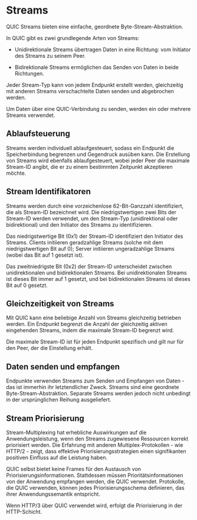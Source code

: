 # Streams

QUIC Streams bieten eine einfache, geordnete Byte-Stream-Abstraktion.

In QUIC gibt es zwei grundlegende Arten von Streams:

 - Unidirektionale Streams übertragen Daten in eine Richtung: vom Initiator des Streams zu seinem Peer.

 - Bidirektionale Streams ermöglichen das Senden von Daten in beide Richtungen.

Jeder Stream-Typ kann von jedem Endpunkt erstellt werden, gleichzeitig mit anderen Streams verschachtelte Daten senden und abgebrochen werden.

Um Daten über eine QUIC-Verbindung zu senden, werden ein oder mehrere Streams verwendet.

## Ablaufsteuerung

Streams werden individuell ablaufgesteuert, sodass ein Endpunkt die Speicherbindung begrenzen und Gegendruck ausüben kann. Die Erstellung von Streams wird ebenfalls ablaufgesteuert, wobei jeder Peer die maximale Stream-ID angibt, die er zu einem bestimmten Zeitpunkt akzeptieren möchte.

## Stream Identifikatoren

Streams werden durch eine vorzeichenlose 62-Bit-Ganzzahl identifiziert, die als Stream-ID bezeichnet wird. Die niedrigstwertigen zwei Bits der Stream-ID werden verwendet, um den Stream-Typ (unidirektional oder bidirektional) und den Initiator des Streams zu identifizieren.

Das niedrigstwertige Bit (0x1) der Stream-ID identifiziert den Initiator des Streams. Clients initiieren geradzahlige Streams (solche mit dem niedrigstwertigen Bit auf 0); Server initiieren ungeradzahlige Streams (wobei das Bit auf 1 gesetzt ist).

Das zweitniedrigste Bit (0x2) der Stream-ID unterscheidet zwischen unidirektionalen und bidirektionalen Streams. Bei unidirektionalen Streams ist dieses Bit immer auf 1 gesetzt, und bei bidirektionalen Streams ist dieses Bit auf 0 gesetzt.

## Gleichzeitigkeit von Streams

Mit QUIC kann eine beliebige Anzahl von Streams gleichzeitig betrieben werden. Ein Endpunkt begrenzt die Anzahl der gleichzeitig aktiven eingehenden Streams, indem die maximale Stream-ID begrenzt wird.

Die maximale Stream-ID ist für jeden Endpunkt spezifisch und gilt nur für den Peer, der die Einstellung erhält.

## Daten senden und empfangen

Endpunkte verwenden Streams zum Senden und Empfangen von Daten - das ist immerhin ihr letztendlicher Zweck. Streams sind eine geordnete Byte-Stream-Abstraktion. Separate Streams werden jedoch nicht unbedingt in der ursprünglichen Reihung ausgeliefert.

## Stream Priorisierung

Stream-Multiplexing hat erhebliche Auswirkungen auf die Anwendungsleistung, wenn den Streams zugewiesene Ressourcen korrekt priorisiert werden. Die Erfahrung mit anderen Multiplex-Protokollen - wie HTTP/2 - zeigt, dass effektive Priorisierungsstrategien einen signifikanten positiven Einfluss auf die Leistung haben.

QUIC selbst bietet keine Frames für den Austausch von Priorisierungsinformationen. Stattdessen müssen Prioritätsinformationen von der Anwendung empfangen werden, die QUIC verwendet. Protokolle, die QUIC verwenden, können jedes Priorisierungsschema definieren, das ihrer Anwendungssemantik entspricht.

Wenn HTTP/3 über QUIC verwendet wird, erfolgt die Priorisierung in der HTTP-Schicht.
